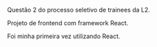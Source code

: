 Questão 2 do processo seletivo de trainees da L2.

Projeto de frontend com framework React.

Foi minha primeira vez utilizando React.

